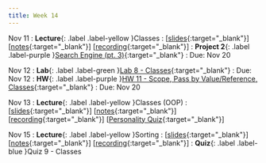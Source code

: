 ```yaml
---
title: Week 14
---
```


Nov 11
: **Lecture**{: .label .label-yellow }Classes
  :  \[[slides](https://docs.google.com/presentation/d/1yDZ60s0VJuSCZRIPQJCpMez4nO_lKiMjyPCErKXjoRg/edit?usp=sharing){:target="_blank"}\] \[[notes](https://docs.google.com/document/d/1dWhrZNiEVvmhJGMW-rk9rYKLWW27wueJDI0vjDqTJzs/edit?usp=sharing){:target="_blank"}\] \[[recording](https://youtu.be/klsm6jefLD0){:target="_blank"}\]
: **Project 2**{: .label .label-purple }[Search Engine (pt. 3)](https://edstem.org/us/courses/61483/lessons/120767){:target="_blank"}
  : Due: Nov 20

Nov 12
: **Lab**{: .label .label-green }[Lab 8 - Classes](https://edstem.org/us/courses/61483/lessons/122068){:target="_blank"}
  : Due: Nov 12
: **HW**{: .label .label-purple }[HW 11 - Scope, Pass by Value/Reference, Classes](https://edstem.org/us/courses/61483/lessons/122058){:target="_blank"}
  : Due: Nov 20

Nov 13
: **Lecture**{: .label .label-yellow }Classes (OOP)
  :  \[[slides](https://docs.google.com/document/d/1XIpgIwvZjG4bXGgeAcSaYmJvrVk_f1_z-sAhTgoqWdY/edit?usp=sharing){:target="_blank"}\] \[[notes](https://docs.google.com/document/d/1XIpgIwvZjG4bXGgeAcSaYmJvrVk_f1_z-sAhTgoqWdY/edit?usp=sharing){:target="_blank"}\] \[[recording](https://docs.google.com/document/d/1XIpgIwvZjG4bXGgeAcSaYmJvrVk_f1_z-sAhTgoqWdY/edit?usp=sharing){:target="_blank"}\] \[[Personality Quiz](https://colab.research.google.com/drive/1NpEY0FmqwSaZp1bxXOL-wuh5KboXrpSC?usp=sharing){:target="_blank"}\]

Nov 15
: **Lecture**{: .label .label-yellow }Sorting
  : \[[slides](https://docs.google.com/document/d/1XIpgIwvZjG4bXGgeAcSaYmJvrVk_f1_z-sAhTgoqWdY/edit?usp=sharing){:target="_blank"}\] \[[notes](https://docs.google.com/document/d/1XIpgIwvZjG4bXGgeAcSaYmJvrVk_f1_z-sAhTgoqWdY/edit?usp=sharing){:target="_blank"}\] \[[recording](https://docs.google.com/document/d/1XIpgIwvZjG4bXGgeAcSaYmJvrVk_f1_z-sAhTgoqWdY/edit?usp=sharing){:target="_blank"}\]
: **Quiz**{: .label .label-blue }Quiz 9 - Classes